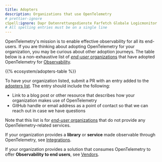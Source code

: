 ```yaml
---
title: Adopters
description: Organizations that use OpenTelemetry
# prettier-ignore
cSpell:ignore: Dapr Datenrettungsdienste Farfetch Globale Logicmonitor Logz Uplight Wandera Zocdoc
# All spelling entries must be on a single line
---
```


OpenTelemetry's mission is to enable effective observability for all its
end-users. If you are thinking about adopting OpenTelemetry for your
organization, you may be curious about other adoption journeys. The table below
is a non-exhaustive list of
[_end-user_ organizations](https://community.cncf.io/end-user-community/) that
have adopted OpenTelemetry for
[Observability](/docs/concepts/observability-primer/).

{{% ecosystem/adopters-table %}}

To have your organization listed, submit a PR with an entry added to the
[adopters list](https://github.com/open-telemetry/opentelemetry.io/tree/main/data/ecosystem/adopters.yaml).
The entry should include the following:

- Link to a blog post or other resource that describes how your organization makes use of
  OpenTelemetry
- GitHub handle or email address as a point of contact so that we can reach out
  in case we have questions

Note that this list is for
[_end-user_ organizations](https://community.cncf.io/) that do not provide any
OpenTelemetry-related services.

If your organization provides a **library** or **service** made observable
through OpenTelemetry, see [Integrations](/ecosystem/integrations/).

If your organization provides a solution that consumes OpenTelemetry to offer
**Observability to end users**, see [Vendors](/ecosystem/vendors).
